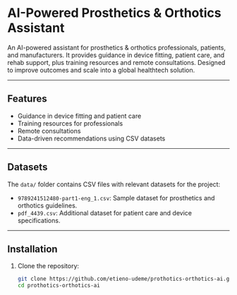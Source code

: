 # AI-Powered Prosthetics & Orthotics Assistant

An AI-powered assistant for prosthetics & orthotics professionals, patients, and manufacturers. It provides guidance in device fitting, patient care, and rehab support, plus training resources and remote consultations. Designed to improve outcomes and scale into a global healthtech solution.

---

## Features

- Guidance in device fitting and patient care
- Training resources for professionals
- Remote consultations
- Data-driven recommendations using CSV datasets

---

## Datasets

The `data/` folder contains CSV files with relevant datasets for the project:
- `9789241512480-part1-eng_1.csv`: Sample dataset for prosthetics and orthotics guidelines.
- `pdf_4439.csv`: Additional dataset for patient care and device specifications.

---

## Installation

1. Clone the repository:
   ```bash
   git clone https://github.com/etieno-udeme/prothotics-orthotics-ai.git
   cd prothotics-orthotics-ai
